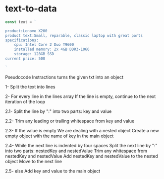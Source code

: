 # text-to-data
```js
const text = `

product:Lenovo X200
product text:Small, reparable, classic laptop with great ports
specifications:
    cpu: Intel Core 2 Duo T9600
    installed memory: 2x 4GB DDR3-1066
    storage: 128GB SSD
current price: 500

`

```


Pseudocode Instractions
turns the given txt into an object

1- Split the text into lines

2- For every line in the lines array 
    If the line is empty, continue to the next iteration of the loop

   2.1- Split the line by ":" into two parts: key and value

   2.2- Trim any leading or trailing whitespace from key and value

  2.3-  If the value is empty 
        We are dealing with a nested object
        Create a new empty object with the name of key in the main object

   2.4-   While the next line is indented by four spaces 
            Split the next line by ":" into two parts: nestedKey and nestedValue
            Trim any whitespace from nestedKey and nestedValue
            Add nestedKey and nestedValue to the nested object
            Move to the next line
        
2.5-    else 
        Add key and value to the main object
    

